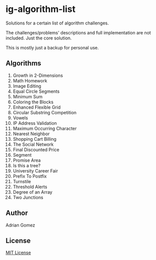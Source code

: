 # ig-algorithm-list

Solutions for a certain list of algorithm challenges.

The challenges/problems' descriptions and full implementation are not included. Just the core solution.

This is mostly just a backup for personal use.

## Algorithms

1. Growth in 2-Dimensions
2. Math Homework
3. Image Editing
4. Equal Circle Segments
5. Minimum Sum
6. Coloring the Blocks
7. Enhanced Flexible Grid
8. Circular Substring Competition
9. Vowels
10. IP Address Validation
11. Maximum Occurring Character
12. Nearest Neighbor
13. Shopping Cart Billing
14. The Social Network
15. Final Discounted Price
16. Segment
17. Promise Area
18. Is this a tree?
19. University Career Fair
20. Prefix To Postfix
21. Turnstile
22. Threshold Alerts
23. Degree of an Array
24. Two Junctions

## Author

Adrian Gomez

## License

[MIT License](LICENSE)

